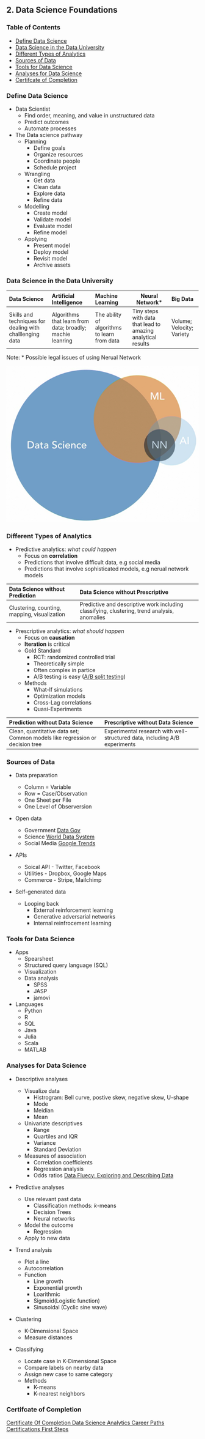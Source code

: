 ## 2. Data Science Foundations
### Table of Contents 
- [Define Data Science](#define-data-science)
- [Data Science in the Data University](#data-science-in-the-data-university)
- [Different Types of Analytics](#different-types-of-analytics)
- [Sources of Data](#sources-of-data)
- [Tools for Data Science](#tools-for-data-science)
- [Analyses for Data Science](#analyses-for-data-science)
- [Certifcate of Completion](#certificate-of-completion)

### Define Data Science
- Data Scientist
	- Find order, meaning, and value in unstructured data
	- Predict outcomes 
	- Automate processes 
- The Data science pathway 
	- Planning
		- Define goals
		- Organize resources
		- Coordinate people 
		- Schedule project
	- Wrangling 
		- Get data
		- Clean data 
		- Explore data
		- Refine data 
	- Modelling 
		- Create model 
		- Validate model
		- Evaluate model 
		- Refine model
	- Applying 
		- Present model
		- Deploy model 
		- Revisit model
		- Archive assets

### Data Science in the Data University

Data Science | Artificial Intelligence | Machine Learning |Neural Network* | Big Data
:---|:---|:---| ---|:---|
Skills and techniques for dealing with challlenging data | Algorithms that learn from data; broadly; machie leanring|The ability of algorithms to learn from data | Tiny steps with data that lead to amazing analytical results | Volume; Velocity; Variety

Note: * Possible legal issues of using Nerual Network

![](https://github.com/wtbrissy/Linkedin_learning/blob/main/Images/Pasted%20image%2020211026131155.png)

### Different Types of Analytics 
- Predictive analytics: *what could happen*
	- Focus on **correlation**
	- Predictions that involve difficult data, e.g social media
	- Predictions that involve sophisticated models, e.g nerual network models

 Data Science without Prediction | Data Science without Prescriptive
 :---|:---|
|Clustering, counting, mapping, visualization |Predictive and descriptive work including classifying, clustering, trend analysis, anomalies|

- Prescriptive analytics: *what should happen*
	- Focus on **causation**
	- **Iteration** is critical
 	- Gold Standard
		- RCT: randomized controlled trial 
		- Theoretically simple
		- Often complex in partice 
		- A/B testing is easy ([A/B split testing](https://en.wikipedia.org/wiki/A/B_testing))
	- Methods 
		- What-If simulations 
		- Optimization models
		- Cross-Lag correlations
		- Quasi-Experiments
 
Prediction without Data Science | Prescriptive without Data Science |
:---|:---|
Clean, quantitative data set; Common models like regression or decision tree | Experimental research with well-structured data, including A/B experiments | 

### Sources of Data 
- Data preparation 
	- Column = Variable
	- Row = Case/Observation 
	- One Sheet per File
	- One Level of Observersion 

- Open data 
	- Government [Data Gov](https://www.data.gov)
	- Science [World Data System](https://www.worlddatasystem.org/)
	- Social Media [Google Trends](https://trends.google.com/trends/?geo=AU)

- APIs
	-  Soical API - Twitter, Facebook
	-  Utilities - Dropbox, Google Maps 
	-  Commerce - Stripe, Mailchimp

- Self-generated data 
	- Looping back 
		- External reinforcement learning 
		- Generative adversarial networks 
		- Internal reinfrocement learning

### Tools for Data Science 
- Apps 
	- Spearsheet 
	- Structured query language (SQL)
	- Visualization
	- Data analysis 
		- SPSS
		- JASP
		- jamovi
- Languages
	- Python 
	- R
	- SQL
	- Java
	- Julia
	- Scala
	- MATLAB

### Analyses for Data Science 
- Descriptive analyses 
	- Visualize data 
		- Histrogram: Bell curve, postive skew, negative skew, U-shape
		- Mode 
		- Meidian 
		- Mean 
	- Univariate descriptives 
		- Range 
		- Quartiles and IQR
		- Variance 
		- Standard Deviation
	- Measures of association 
		- Correlation coefficients
		- Regression analysis 
		- Odds ratios 
	[Data Fluecy: Exploring and Describing Data](https://www.linkedin.com/learning/data-fluency-exploring-and-describing-data/gather-greater-insight-and-make-better-decisions-with-your-data?u=2163426)
	
- Predictive analyses 
	- Use relevant past data
		- Classification methods: *k*-means
		- Decision Trees
		- Neural networks 
	- Model the outcome 
		- Regression 
	- Apply to new data 

- Trend analysis 
	- Plot a line 
	- Autocorrelation 
	- Function
		- Line growth
		- Exponential growth 
		- Loarithmic 
		- Sigmoid(Logistic function)
		- Sinusoidal (Cyclic sine wave)

- Clustering 
	- K-Dimensional Space
	- Measure distances 

- Classifying 
	- Locate case in K-Dimensional Space
	- Compare labels on nearby data 
	- Assign new case to same category
	- Methods 
		- K-means
		- K-nearest neighbors 

### Certifcate of Completion 
[Certificate Of Completion Data Science  Analytics Career Paths Certifications First Steps](https://github.com/wtbrissy/Linkedin_learning/blob/main/Certificates/Certificate%20Of%20Completion%20Data%20Science%20Foundations%20Fundamentals.pdf)
